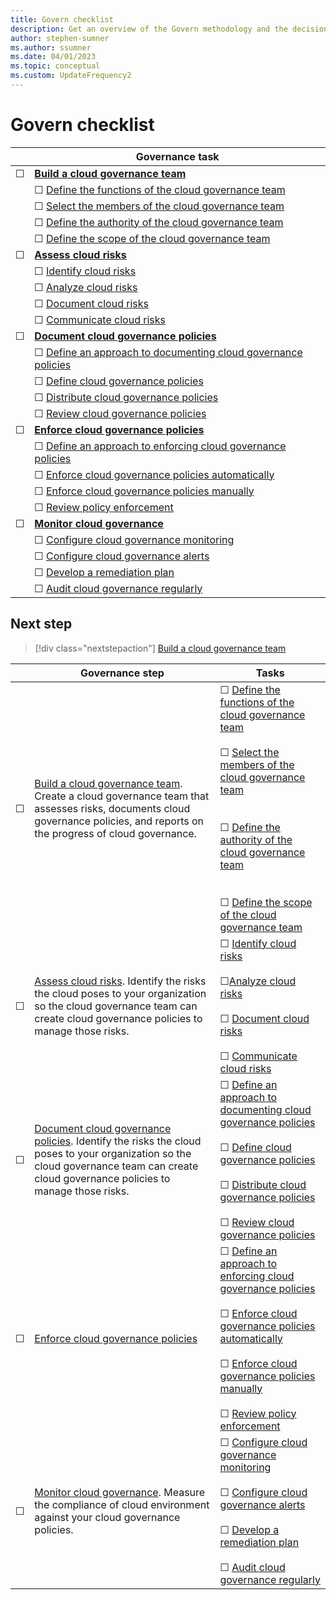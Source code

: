 ```yaml
---
title: Govern checklist
description: Get an overview of the Govern methodology and the decisions that you need to make to establish cloud governance.
author: stephen-sumner
ms.author: ssumner
ms.date: 04/01/2023
ms.topic: conceptual
ms.custom: UpdateFrequency2
---
```


# Govern checklist

| &nbsp; | Governance task |
|---|---|
|&#9744; | [**Build a cloud governance team**](build-cloud-governance-team.md) |
| &nbsp;| &#9744; [Define the functions of the cloud governance team](build-cloud-governance-team.md#define-the-functions-of-the-cloud-governance-team) |
| &nbsp; | &#9744; [Select the members of the cloud governance team](build-cloud-governance-team.md#select-the-members-of-the-cloud-governance-team) |
| &nbsp; | &#9744; [Define the authority of the cloud governance team](build-cloud-governance-team.md#define-the-authority-of-the-cloud-governance-team) |
| &nbsp; | &#9744; [Define the scope of the cloud governance team](build-cloud-governance-team.md#define-the-scope-of-the-cloud-governance-team) |
| &#9744; | [**Assess cloud risks**](./assess-cloud-risks.md) |
| &nbsp;| &#9744; [Identify cloud risks](assess-cloud-risks.md#identify-cloud-risks) |
| &nbsp; | &#9744; [Analyze cloud risks](assess-cloud-risks.md#analyze-cloud-risks) |
| &nbsp;| &#9744; [Document cloud risks](assess-cloud-risks.md#document-cloud-risks) |
| &nbsp; | &#9744; [Communicate cloud risks](assess-cloud-risks.md#communicate-cloud-risks) |
|&#9744; | [**Document cloud governance policies**](document-cloud-governance-policies.md)|
| &nbsp;| &#9744; [Define an approach to documenting cloud governance policies](document-cloud-governance-policies.md#define-an-approach-to-documenting-cloud-governance-policies) |
| &nbsp; | &#9744; [Define cloud governance policies](document-cloud-governance-policies.md#define-cloud-governance-policies) |
| &nbsp;| &#9744; [Distribute cloud governance policies](document-cloud-governance-policies.md#distribute-cloud-governance-policies) |
| &nbsp; | &#9744; [Review cloud governance policies](document-cloud-governance-policies.md#review-cloud-governance-policies) |
| &#9744; | [**Enforce cloud governance policies**](enforce-cloud-governance-policies.md) |
| &nbsp;| &#9744; [Define an approach to enforcing cloud governance policies](enforce-cloud-governance-policies.md#define-an-approach-to-enforcing-cloud-governance-policies) |
| &nbsp; | &#9744; [Enforce cloud governance policies automatically](enforce-cloud-governance-policies.md#enforce-cloud-governance-policies-automatically) |
| &nbsp;| &#9744; [Enforce cloud governance policies manually](enforce-cloud-governance-policies.md#enforce-cloud-governance-policies-manually) |
| &nbsp; | &#9744; [Review policy enforcement](enforce-cloud-governance-policies.md#review-policy-enforcement) |
|&#9744; | [**Monitor cloud governance**](monitor-cloud-governance.md) |
| &nbsp;| &#9744; [Configure cloud governance monitoring](monitor-cloud-governance.md#configure-cloud-governance-monitoring) |
| &nbsp;| &#9744; [Configure cloud governance alerts](monitor-cloud-governance.md#configure-cloud-governance-alerts) |
| &nbsp;| &#9744; [Develop a remediation plan](monitor-cloud-governance.md#develop-a-remediation-plan) |
| &nbsp; | &#9744; [Audit cloud governance regularly](monitor-cloud-governance.md#audit-cloud-governance-regularly) |


## Next step

> [!div class="nextstepaction"]
> [Build a cloud governance team](build-cloud-governance-team.md)


|&nbsp; | Governance step | Tasks |
|-------|------|------|
| &#9744; |[Build a cloud governance team](build-cloud-governance-team.md). Create a cloud governance team that assesses risks, documents cloud governance policies, and reports on the progress of cloud governance.| &#9744; [Define the functions of the cloud governance team](build-cloud-governance-team.md#define-the-functions-of-the-cloud-governance-team)<br><br>&#9744; [Select the members of the cloud governance team](build-cloud-governance-team.md#select-the-members-of-the-cloud-governance-team)<br><br><br>&#9744; [Define the authority of the cloud governance team](build-cloud-governance-team.md#define-the-authority-of-the-cloud-governance-team)<br><br><br>&#9744; [Define the scope of the cloud governance team](build-cloud-governance-team.md#define-the-scope-of-the-cloud-governance-team)|
| &#9744;|[Assess cloud risks](assess-cloud-risks.md). Identify the risks the cloud poses to your organization so the cloud governance team can create cloud governance policies to manage those risks.|&#9744; [Identify cloud risks](./assess-cloud-risks.md#identify-cloud-risks)<br><br>&#9744;[Analyze cloud risks](assess-cloud-risks.md#analyze-cloud-risks) <br><br>&#9744; [Document cloud risks](assess-cloud-risks.md#document-cloud-risks) <br><br>&#9744; [Communicate cloud risks](assess-cloud-risks.md#communicate-cloud-risks)|
| &#9744; |[Document cloud governance policies](./document-cloud-governance-policies.md). Identify the risks the cloud poses to your organization so the cloud governance team can create cloud governance policies to manage those risks.| &#9744; [Define an approach to documenting cloud governance policies](document-cloud-governance-policies.md#define-an-approach-to-documenting-cloud-governance-policies)<br><br>&#9744; [Define cloud governance policies](document-cloud-governance-policies.md#define-cloud-governance-policies)<br><br>&#9744; [Distribute cloud governance policies](document-cloud-governance-policies.md#distribute-cloud-governance-policies)<br><br>&#9744; [Review cloud governance policies](document-cloud-governance-policies.md#review-cloud-governance-policies) |
| &#9744; | [Enforce cloud governance policies](enforce-cloud-governance-policies.md) | &#9744; [Define an approach to enforcing cloud governance policies](enforce-cloud-governance-policies.md#define-an-approach-to-enforcing-cloud-governance-policies) <br><br>&#9744; [Enforce cloud governance policies automatically](enforce-cloud-governance-policies.md#enforce-cloud-governance-policies-automatically) <br><br>&#9744; [Enforce cloud governance policies manually](enforce-cloud-governance-policies.md#enforce-cloud-governance-policies-manually) <br><br>&#9744; [Review policy enforcement](enforce-cloud-governance-policies.md#review-policy-enforcement) |
|&#9744;| [Monitor cloud governance](monitor-cloud-governance.md). Measure the compliance of cloud environment against your cloud governance policies. | &#9744; [Configure cloud governance monitoring](monitor-cloud-governance.md#configure-cloud-governance-monitoring) <br><br>&#9744; [Configure cloud governance alerts](monitor-cloud-governance.md#configure-cloud-governance-alerts) <br><br>&#9744; [Develop a remediation plan](monitor-cloud-governance.md#develop-a-remediation-plan) <br><br>&#9744; [Audit cloud governance regularly](monitor-cloud-governance.md#audit-cloud-governance-regularly)|